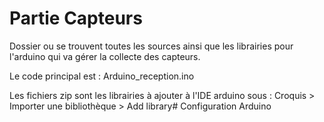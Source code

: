 # Partie Capteurs

Dossier ou se trouvent toutes les sources ainsi que les librairies pour l'arduino qui va gérer la collecte des capteurs.

Le code principal est : Arduino_reception.ino

Les fichiers zip sont les librairies à ajouter à l'IDE arduino sous : Croquis > Importer une bibliothèque > Add library# Configuration Arduino
